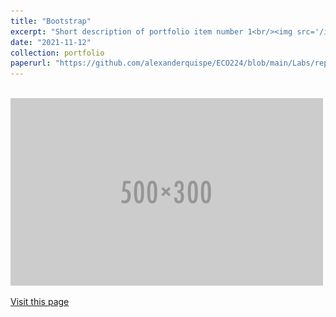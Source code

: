 ```yaml
---
title: "Bootstrap"
excerpt: "Short description of portfolio item number 1<br/><img src='/images/500x300.png'>"
date: "2021-11-12"
collection: portfolio
paperurl: "https://github.com/alexanderquispe/ECO224/blob/main/Labs/replication_5/Bootstrap.ipynb"
---
```

<br/><img src='/images/500x300.png'>

[Visit this page](https://github.com/alexanderquispe/ECO224/blob/main/Labs/replication_5/Bootstrap.ipynb)
